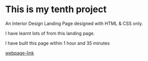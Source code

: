 # This is my tenth project

An Interior Design Landing Page designed with HTML & CSS only.

I have learnt lots of from this landing page.

I have built this page within 1 hour and 35 minutes

[webpage-link](https://abhi14.netlify.app/)
